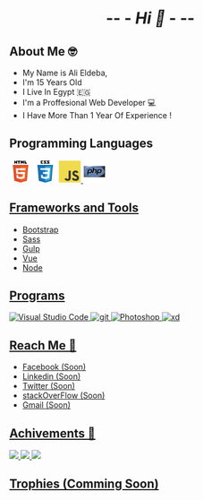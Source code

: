 # <p align="center"> -- - _Hi 👋_ - -- </p>

<!--
- 🔭 I’m currently working on Vue.js
- 🌱 I’m currently learning php & laravel
- 👯 I’m looking to collaborate to small frontend projects
- 💬 Ask me about fronend development
- 📫 Reach me on: alieldeba@gmail.com
-->

##  About Me :nerd_face:
- My Name is Ali Eldeba,
- I'm 15 Years Old
- I Live In Egypt 🇪🇬
- I'm a Proffesional Web Developer :computer:
- I Have More Than 1 Year Of Experience !

## Programming Languages
<p align="left">
   <img src="https://raw.githubusercontent.com/devicons/devicon/master/icons/html5/html5-original-wordmark.svg" alt="html5" width="40" height="40"/>
<img src="https://raw.githubusercontent.com/devicons/devicon/master/icons/css3/css3-original-wordmark.svg" alt="css3" width="40" height="40"/> </a> <a href="https://www.gatsbyjs.com/" target="_blank" rel="noreferrer">
  <img src="https://raw.githubusercontent.com/devicons/devicon/master/icons/javascript/javascript-original.svg" alt="javascript" width="40" height="40"/> 
  <img src="https://raw.githubusercontent.com/devicons/devicon/master/icons/php/php-original.svg" alt="php" width="40" height="40"/>
</p>

## Frameworks and Tools
- Bootstrap
- Sass
- Gulp
- Vue
- Node

## Programs
<img width="40px" src="https://upload.wikimedia.org/wikipedia/commons/thumb/9/9a/Visual_Studio_Code_1.35_icon.svg/2048px-Visual_Studio_Code_1.35_icon.svg.png" alt="Visual Studio Code">
<img src="https://www.vectorlogo.zone/logos/git-scm/git-scm-icon.svg" alt="git" width="40" height="40"/>
<img width="40px" src="https://upload.wikimedia.org/wikipedia/commons/2/20/Photoshop_CC_icon.png" alt="Photoshop">
<img src="https://cdn.worldvectorlogo.com/logos/adobe-xd.svg" alt="xd" width="40" height="40"/>
<!-- <img src="https://raw.githubusercontent.com/devicons/devicon/master/icons/laravel/laravel-plain-wordmark.svg" alt="laravel" width="40" height="40"/> -->

## Reach Me 🤙
- Facebook (Soon)
- Linkedin (Soon)
- Twitter (Soon)
- stackOverFlow (Soon)
- Gmail (Soon)

## Achivements 🌟
   <img width="50%" src="https://github-readme-stats.vercel.app/api/top-langs?username=ali-eldeba&show_icons=true&local=en&layout=compact"/>
   <img width="50%" src="https://github-readme-stats.vercel.app/api?username=ali-eldeba&show_icons=true&locale=en"/>
   <img width="50%" src="https://github-readme-streak-stats.herokuapp.com/?user=ali-eldeba&"/>
   
## Trophies (Comming Soon)
